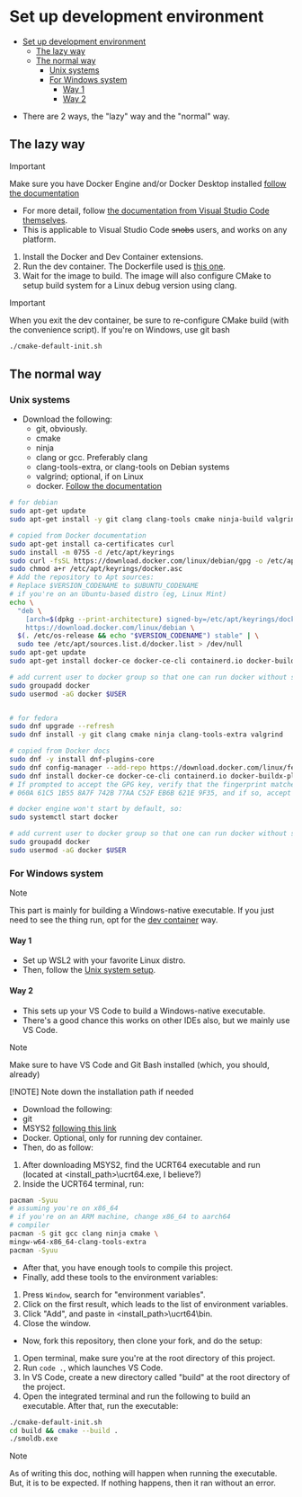 # Set up development environment

<!--toc:start-->
- [Set up development environment](#set-up-development-environment)
  - [The lazy way](#the-lazy-way)
  - [The normal way](#the-normal-way)
    - [Unix systems](#unix-systems)
    - [For Windows system](#for-windows-system)
      - [Way 1](#way-1)
      - [Way 2](#way-2)
<!--toc:end-->

- There are 2 ways, the "lazy" way and the "normal" way.

## The lazy way

> [!IMPORTANT]
> Make sure you have Docker Engine and/or Docker Desktop installed
> [follow the documentation](https://docs.docker.com/engine/install/)

- For more detail, follow [the documentation from Visual Studio Code themselves](https://code.visualstudio.com/docs/devcontainers/containers).
- This is applicable to Visual Studio Code ~~snobs~~ users, and works on any platform.

1. Install the Docker and Dev Container extensions.
2. Run the dev container. The Dockerfile used is [this one](../.devcontainer/Dockerfile).
3. Wait for the image to build.
 The image will also configure CMake to setup build system for a Linux debug version using clang.

> [!IMPORTANT]
> When you exit the dev container, be sure to re-configure CMake build (with the convenience script). If you're on Windows, use git bash
>
> ```bash
> ./cmake-default-init.sh
> ```
>

## The normal way

### Unix systems

- Download the following:
  - git, obviously.
  - cmake
  - ninja
  - clang or gcc. Preferably clang
  - clang-tools-extra, or clang-tools on Debian systems
  - valgrind; optional, if on Linux
  - docker. [Follow the documentation](https://docs.docker.com/engine/install/)

```bash
# for debian
sudo apt-get update
sudo apt-get install -y git clang clang-tools cmake ninja-build valgrind

# copied from Docker documentation
sudo apt-get install ca-certificates curl
sudo install -m 0755 -d /etc/apt/keyrings
sudo curl -fsSL https://download.docker.com/linux/debian/gpg -o /etc/apt/keyrings/docker.asc
sudo chmod a+r /etc/apt/keyrings/docker.asc
# Add the repository to Apt sources:
# Replace $VERSION_CODENAME to $UBUNTU_CODENAME 
# if you're on an Ubuntu-based distro (eg, Linux Mint)
echo \
  "deb \
    [arch=$(dpkg --print-architecture) signed-by=/etc/apt/keyrings/docker.asc] \
    https://download.docker.com/linux/debian \
  $(. /etc/os-release && echo "$VERSION_CODENAME") stable" | \
  sudo tee /etc/apt/sources.list.d/docker.list > /dev/null
sudo apt-get update
sudo apt-get install docker-ce docker-ce-cli containerd.io docker-buildx-plugin docker-compose-plugin

# add current user to docker group so that one can run docker without sudo
sudo groupadd docker
sudo usermod -aG docker $USER


# for fedora
sudo dnf upgrade --refresh
sudo dnf install -y git clang cmake ninja clang-tools-extra valgrind

# copied from Docker docs
sudo dnf -y install dnf-plugins-core
sudo dnf config-manager --add-repo https://download.docker.com/linux/fedora/docker-ce.repo
sudo dnf install docker-ce docker-ce-cli containerd.io docker-buildx-plugin docker-compose-plugin
# If prompted to accept the GPG key, verify that the fingerprint matches 
# 060A 61C5 1B55 8A7F 742B 77AA C52F EB6B 621E 9F35, and if so, accept it.

# docker engine won't start by default, so:
sudo systemctl start docker

# add current user to docker group so that one can run docker without sudo
sudo groupadd docker
sudo usermod -aG docker $USER
```

### For Windows system

> [!NOTE]
> This part is mainly for building a Windows-native executable. If you just need to see the thing run, opt for the [dev container](#set-up-development-environment) way.
>

#### Way 1

- Set up WSL2 with your favorite Linux distro.
- Then, follow the [Unix system setup](#unix-systems).

#### Way 2

- This sets up your VS Code to build a Windows-native executable.
- There's a good chance this works on other IDEs also, but we mainly use VS Code.

> [!NOTE]
> Make sure to have VS Code and Git Bash installed (which, you should, already)
>
> [!NOTE]
> Note down the installation path if needed
>

- Download the following:
- git
- MSYS2 [following this link](https://www.mingw-w64.org/downloads/#msys2)
- Docker. Optional, only for running dev container.
- Then, do as follow:

1. After downloading MSYS2, find the UCRT64 executable and run
(located at <install_path>\ucrt64.exe, I believe?)
2. Inside the UCRT64 terminal, run:

  ```bash
  pacman -Syuu
  # assuming you're on x86_64
  # if you're on an ARM machine, change x86_64 to aarch64
  # compiler
  pacman -S git gcc clang ninja cmake \
  mingw-w64-x86_64-clang-tools-extra
  pacman -Syuu
  ```

- After that, you have enough tools to compile this project.
- Finally, add these tools to the environment variables:

1. Press `Window`, search for "environment variables".
2. Click on the first result, which leads to the list of environment variables.
3. Click "Add", and paste in <install_path>\ucrt64\bin.
4. Close the window.

- Now, fork this repository, then clone your fork, and do the setup:

1. Open terminal, make sure you're at the root directory of this project.
2. Run `code .`, which launches VS Code.
3. In VS Code, create a new directory called "build"
at the root directory of the project.
4. Open the integrated terminal and run the following to build an executable.
After that, run the executable:
 
```bash
./cmake-default-init.sh
cd build && cmake --build .
./smoldb.exe
```

> [!NOTE]
> As of writing this doc, nothing will happen when running the executable. But, it is to be expected.
> If nothing happens, then it ran without an error.
>